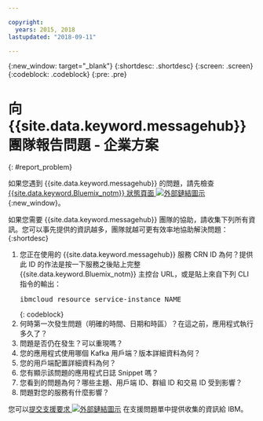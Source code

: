 ```yaml
---

copyright:
  years: 2015, 2018
lastupdated: "2018-09-11"

---
```


{:new_window: target="_blank"}
{:shortdesc: .shortdesc}
{:screen: .screen}
{:codeblock: .codeblock}
{:pre: .pre}

# 向 {{site.data.keyword.messagehub}} 團隊報告問題 - 企業方案
{: #report_problem}

如果您遇到 {{site.data.keyword.messagehub}} 的問題，請先檢查 [{{site.data.keyword.Bluemix_notm}} 狀態頁面 ![外部鏈結圖示](../../icons/launch-glyph.svg "外部鏈結圖示")](https://console.bluemix.net/status){:new_window}。

如果您需要 {{site.data.keyword.messagehub}} 團隊的協助，請收集下列所有資訊。您可以事先提供的資訊越多，團隊就越可更有效率地協助解決問題：
{:shortdesc}

1. 您正在使用的 {{site.data.keyword.messagehub}} 服務 CRN ID 為何？提供此 ID 的作法是按一下服務之後貼上完整 {{site.data.keyword.Bluemix_notm}} 主控台 URL，或是貼上來自下列 CLI 指令的輸出：<br/>
   <pre class="pre">
   ibmcloud resource service-instance NAME
   </pre>
	{: codeblock}
2. 何時第一次發生問題（明確的時間、日期和時區）？在這之前，應用程式執行多久了？
3. 問題是否仍在發生？可以重現嗎？
4. 您的應用程式使用哪個 Kafka 用戶端？版本詳細資料為何？
5. 您的用戶端配置詳細資料為何？
6. 您有顯示該問題的應用程式日誌 Snippet 嗎？
7. 您看到的問題為何？哪些主題、用戶端 ID、群組 ID 和交易 ID 受到影響？
8. 問題對您的服務有什麼影響？

您可以[提交支援要求 ![外部鏈結圖示](../../icons/launch-glyph.svg "外部鏈結圖示")](/docs/get-support/howtogetsupport.html#open-ticket) 在支援問題單中提供收集的資訊給 IBM。










